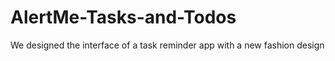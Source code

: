# AlertMe-Tasks-and-Todos
We designed the interface of a task reminder app with a new fashion design
